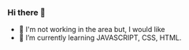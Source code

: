 ### Hi there 👋


- 🔭 I'm not working in the area but, I would like
- 🌱 I’m currently learning JAVASCRIPT, CSS, HTML.
